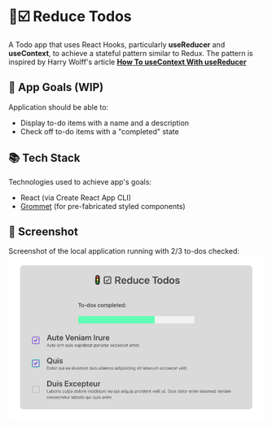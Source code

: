 # 🚦☑️ Reduce Todos

A Todo app that uses React Hooks, particularly **useReducer** and **useContext**, to achieve a stateful pattern similar to Redux. The pattern is inspired by Harry Wolff's article **[How To useContext With useReducer
](https://hswolff.com/blog/how-to-usecontext-with-usereducer/)**

## 🥅 App Goals (WIP)
Application should be able to:
- Display to-do items with a name and a description
- Check off to-do items with a "completed" state


## 📚 Tech Stack
Technologies used to achieve app's goals:
- React (via Create React App CLI)
- [Grommet](https://v2.grommet.io/) (for pre-fabricated styled components)

## 📸 Screenshot
Screenshot of the local application running with 2/3 to-dos checked:
![Screenshot of Reduce Todos](./reducetodos.png)